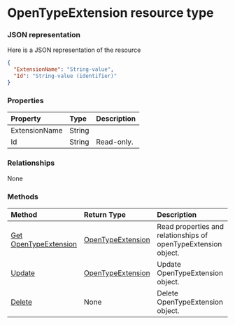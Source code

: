 # OpenTypeExtension resource type



### JSON representation

Here is a JSON representation of the resource

<!-- {
  "blockType": "resource",
  "optionalProperties": [

  ],
  "@odata.type": "microsoft.graph.opentypeextension"
}-->

```json
{
  "ExtensionName": "String-value",
  "Id": "String-value (identifier)"
}

```
### Properties
| Property	   | Type	|Description|
|:---------------|:--------|:----------|
|ExtensionName|String||
|Id|String| Read-only.|

### Relationships
None


### Methods

| Method		   | Return Type	|Description|
|:---------------|:--------|:----------|
|[Get OpenTypeExtension](../api/opentypeextension_get.md) | [OpenTypeExtension](opentypeextension.md) |Read properties and relationships of openTypeExtension object.|
|[Update](../api/opentypeextension_update.md) | [OpenTypeExtension](opentypeextension.md)	|Update OpenTypeExtension object. |
|[Delete](../api/opentypeextension_delete.md) | None |Delete OpenTypeExtension object. |

<!-- uuid: 8fcb5dbc-d5aa-4681-8e31-b001d5168d79
2015-10-25 14:57:30 UTC -->
<!-- {
  "type": "#page.annotation",
  "description": "OpenTypeExtension resource",
  "keywords": "",
  "section": "documentation",
  "tocPath": ""
}-->